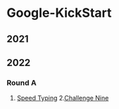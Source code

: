 # Google-KickStart


## 2021




## 2022

### Round A
1. [Speed Typing](https://github.com/seungjun-green/Google-KickStart/blob/main/2022/Round%20A/Speed%20Typing.py)
2.[Challenge Nine](https://github.com/seungjun-green/Google-KickStart/blob/main/2022/Round%20A/Challenge%20Nine.py)

